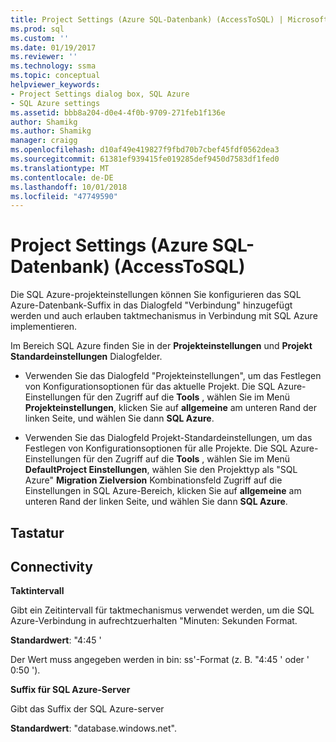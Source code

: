 ```yaml
---
title: Project Settings (Azure SQL-Datenbank) (AccessToSQL) | Microsoft-Dokumentation
ms.prod: sql
ms.custom: ''
ms.date: 01/19/2017
ms.reviewer: ''
ms.technology: ssma
ms.topic: conceptual
helpviewer_keywords:
- Project Settings dialog box, SQL Azure
- SQL Azure settings
ms.assetid: bbb8a204-d0e4-4f0b-9709-271feb1f136e
author: Shamikg
ms.author: Shamikg
manager: craigg
ms.openlocfilehash: d10af49e419827f9fbd70b7cbef45fdf0562dea3
ms.sourcegitcommit: 61381ef939415fe019285def9450d7583df1fed0
ms.translationtype: MT
ms.contentlocale: de-DE
ms.lasthandoff: 10/01/2018
ms.locfileid: "47749590"
---
```

# <a name="project-settings-azure-sql-db-accesstosql"></a>Project Settings (Azure SQL-Datenbank) (AccessToSQL)
Die SQL Azure-projekteinstellungen können Sie konfigurieren das SQL Azure-Datenbank-Suffix in das Dialogfeld "Verbindung" hinzugefügt werden und auch erlauben taktmechanismus in Verbindung mit SQL Azure implementieren.  
  
Im Bereich SQL Azure finden Sie in der **Projekteinstellungen** und **Projekt Standardeinstellungen** Dialogfelder.  
  
-   Verwenden Sie das Dialogfeld "Projekteinstellungen", um das Festlegen von Konfigurationsoptionen für das aktuelle Projekt. Die SQL Azure-Einstellungen für den Zugriff auf die **Tools** , wählen Sie im Menü **Projekteinstellungen**, klicken Sie auf **allgemeine** am unteren Rand der linken Seite, und wählen Sie dann **SQL Azure**.  
  
-   Verwenden Sie das Dialogfeld Projekt-Standardeinstellungen, um das Festlegen von Konfigurationsoptionen für alle Projekte. Die SQL Azure-Einstellungen für den Zugriff auf die **Tools** , wählen Sie im Menü **DefaultProject Einstellungen**, wählen Sie den Projekttyp als "SQL Azure" **Migration Zielversion** Kombinationsfeld Zugriff auf die Einstellungen in SQL Azure-Bereich, klicken Sie auf **allgemeine** am unteren Rand der linken Seite, und wählen Sie dann **SQL Azure**.  
  
## <a name="options"></a>Tastatur  
  
## <a name="connectivity"></a>Connectivity  
**Taktintervall**  
  
Gibt ein Zeitintervall für taktmechanismus verwendet werden, um die SQL Azure-Verbindung in aufrechtzuerhalten "Minuten: Sekunden Format.  
  
**Standardwert**: "4:45 '  
  
Der Wert muss angegeben werden in bin: ss'-Format (z. B. "4:45 ' oder ' 0:50 ').  
  
**Suffix für SQL Azure-Server**  
  
Gibt das Suffix der SQL Azure-server  
  
**Standardwert**: "database.windows.net".  
  
